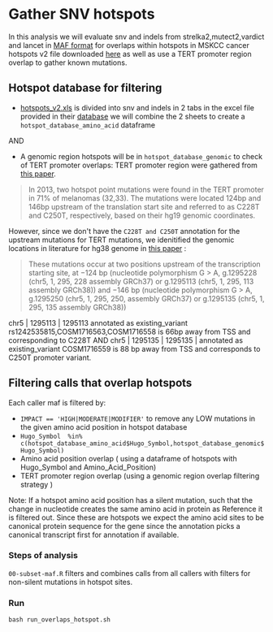 # Gather SNV hotspots

In this analysis we will evaluate snv and indels from strelka2,mutect2,vardict and lancet in [MAF format](https://docs.gdc.cancer.gov/Data/File_Formats/MAF_Format/) for overlaps within hotspots in MSKCC cancer hotspots v2 file downloaded [here](https://github.com/kgaonkar6/OpenPBTA-analysis/blob/recurrence-snv/analyses/hotspots-detection/input/hotspots_v2.xls) as well as use a TERT promoter region overlap to gather known mutations.

## Hotspot database for filtering
- [hotspots_v2.xls](https://www.cancerhotspots.org/files/hotspots_v2.xls) is divided into snv and indels in 2 tabs in the excel file provided in their [database](https://www.cancerhotspots.org/#/download) we will combine the 2 sheets to create a `hotspot_database_amino_acid` dataframe 

AND

- A genomic region hotspots will be in `hotspot_database_genomic` to check of TERT promoter overlaps:
TERT promoter region were gathered from  [this paper](https://www.ncbi.nlm.nih.gov/pmc/articles/PMC4852159/).
>In 2013, two hotspot point mutations were found in the TERT promoter in 71% of melanomas (32,33). The mutations were located 124bp and 146bp upstream of the translation start site and referred to as C228T and C250T, respectively, based on their hg19 genomic coordinates.

However, since we don't have the `C228T and C250T` annotation for the upstream mutations for TERT mutations, we idenitified the genomic locations in literature for hg38 genome in [this paper](https://www.mdpi.com/1422-0067/21/17/6034/htm) :
> These mutations occur at two positions upstream of the transcription starting site, at −124 bp (nucleotide polymorphism G > A, g.1295228 (chr5, 1, 295, 228 assembly GRCh37) or g.1295113 (chr5, 1, 295, 113 assembly GRCh38)) and −146 bp (nucleotide polymorphism G > A, g.1295250 (chr5, 1, 295, 250, assembly GRCh37) or g.1295135 (chr5, 1, 295, 135 assembly GRCh38)) 

chr5 | 1295113 | 1295113 annotated as existing_variant rs1242535815,COSM1716563,COSM1716558 is 66bp away from TSS and corresponding to C228T
AND
chr5 | 1295135 | 1295135 | annotated as existing_variant COSM1716559 is 88 bp away from TSS and corresponds to C250T promoter variant.


## Filtering calls that overlap hotspots

Each caller maf is filtered by:
- `IMPACT == 'HIGH|MODERATE|MODIFIER'` to remove any LOW mutations in the given amino acid position in hotspot database
- `Hugo_Symbol  %in% c(hotspot_database_amino_acid$Hugo_Symbol,hotspot_database_genomic$Hugo_Symbol)`
- Amino acid position overlap ( using a dataframe of hotspots with Hugo_Symbol and Amino_Acid_Position)
- TERT promoter region overlap (using a genomic region overlap filtering strategy )

Note: If a hotspot amino acid position has a silent mutation, such that the change in nucleotide creates the same amino acid in protein as Reference it is filtered out. Since these are hotspots we expect the amino acid sites to be canonical protein sequence for the gene since the annotation picks a canonical transcript first for annotation if available. 


### Steps of analysis

`00-subset-maf.R` filters and combines calls from all callers with filters for non-silent mutations in hotspot sites.

   
### Run

```
bash run_overlaps_hotspot.sh 

```


